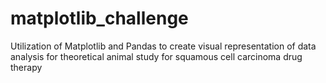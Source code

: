 # matplotlib_challenge
Utilization of Matplotlib and Pandas to create visual representation of data analysis for theoretical animal study for squamous cell carcinoma drug therapy
